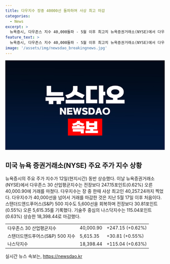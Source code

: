 ```yaml
---
title: 다우지수 장중 40000선 돌파하며 사상 최고 마감
categories:
  - News
excerpt: >
  뉴욕증시, 다우존스 지수 40,000돌파 - 5월 이후 최고치 뉴욕증권거래소(NYSE)에서 다우존스 30 산업평균지수 40,000.90으로 전장보다 0.62% 상승, 사상 최고치 경신. 스탠더드앤드푸어스(S&P) 500 지수도 5,600선 회복, 나스닥지수는 18,398.44로 마감. 경제 회복 기대 속 주가 상승세.
feature_text: >
  뉴욕증시, 다우존스 지수 40,000돌파 - 5월 이후 최고치 뉴욕증권거래소(NYSE)에서 다우존스 30 산업평균지수 40,000.90으로 전장보다 0.62% 상승, 사상 최고치 경신. 스탠더드앤드푸어스(S&P) 500 지수도 5,600선 회복, 나스닥지수는 18,398.44로 마감. 경제 회복 기대 속 주가 상승세.
image: '/assets/img/newsdao_breakingnews.jpg'
---
```


<p><img src="/assets/img/newsdao_breakingnews.jpg" alt="implanttips 속보" /></p>

<h2 data-ke-size="size26">미국 뉴욕 증권거래소(NYSE) 주요 주가 지수 상황</h2>

<p data-ke-size="size16">뉴욕증시의 주요 주가 지수가 12일(현지시간) 동반 상승했다. 이날 뉴욕증권거래소(NYSE)에서 다우존스 30 산업평균지수는 전장보다 247.15포인트(0.62%) 오른 40,000.90에 거래를 마쳤다. 다우지수는 장 중 한때 사상 최고인 40,257.24까지 찍었다. 다우지수가 40,000선을 넘어서 거래를 마감한 것은 지난 5월 17일 이후 처음이다. 스탠더드앤드푸어스(S&P) 500 지수도 5,600선을 회복하며 전장보다 30.81포인트(0.55%) 오른 5,615.35를 기록했다. 기술주 중심의 나스닥지수는 115.04포인트(0.63%) 상승한 18,398.44로 마감했다.</p>

<table>
    <tbody>
        <tr>
            <td>다우존스 30 산업평균지수</td>
            <td>40,000.90</td>
            <td>+247.15 (+0.62%)</td>
        </tr>
        <tr>
            <td>스탠더드앤드푸어스(S&P) 500 지수</td>
            <td>5,615.35</td>
            <td>+30.81 (+0.55%)</td>
        </tr>
        <tr>
            <td>나스닥지수</td>
            <td>18,398.44</td>
            <td>+115.04 (+0.63%)</td>
        </tr>
    </tbody>
</table>
실시간 뉴스 속보는, <a href="https://newsdao.kr" rel="dofollow">https://newsdao.kr</a>


